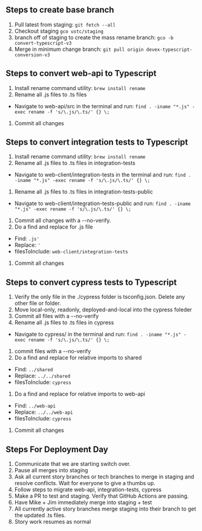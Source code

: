 ## Steps to create base branch
1. Pull latest from staging: ```git fetch --all```
1. Checkout staging ```gco ustc/staging```
1. branch off of staging to create the mass rename branch: ```gco -b convert-typescript-v3```
1. Merge in minimum change branch: ```git pull origin devex-typescript-conversion-v3```

## Steps to convert web-api to Typescript
1. Install rename command utility: ```brew install rename```
1. Rename all .js files to .ts files
  - Navigate to web-api/src in the terminal and run: ```find . -iname "*.js" -exec rename -f 's/\.js/\.ts/' {} \;```
1. Commit all changes

## Steps to convert integration tests to Typescript
1. Install rename command utility: ```brew install rename```
1. Rename all .js files to .ts files in integration-tests
  - Navigate to web-client/integration-tests in the terminal and run: ```find . -iname "*.js" -exec rename -f 's/\.js/\.ts/' {} \;```
1. Rename all .js files to .ts files in integration-tests-public
  - Navigate to web-client/integration-tests-public and run: ```find . -iname "*.js" -exec rename -f 's/\.js/\.ts/' {} \;```
1. Commit all changes with a --no-verify.
1. Do a find and replace for .js file
  - Find: ```.js'```
  - Replace: ```'```
  - filesToInclude: ```web-client/integration-tests```
1. Commit all changes

## Steps to convert cypress tests to Typescript
1. Verify the only file in the ./cypress folder is tsconfig.json. Delete any other file or folder.
1. Move local-only, readonly, deployed-and-local into the cypress foleder
1. Commit all files with a --no-verify
1. Rename all .js files to .ts files in cypress
  - Navigate to cypress/ in the terminal and run: ```find . -iname "*.js" -exec rename -f 's/\.js/\.ts/' {} \;```
1. commit files with a --no-verify
1. Do a find and replace for relative imports to shared
  - Find: ```../shared```
  - Replace: ```../../shared```
  - filesToInclude: ```cypress```
1. Do a find and replace for relative imports to web-api
  - Find: ```../web-api```
  - Replace: ```../../web-api```
  - filesToInclude: ```cypress```
1. Commit all changes


## Steps For Deployment Day
1. Communicate that we are starting switch over.
1. Pause all merges into staging
1. Ask all current story branches or tech branches to merge in staging and resolve conflicts. Wait for everyone to give a thumbs up.
1. Follow steps to migrate web-api, integration-tests, cypress
1. Make a PR to test and staging. Verify that GitHub Actions are passing.
1. Have Mike + Jim immediately merge into staging + test
1. All currently active story branches merge staging into their branch to get the updated .ts files.
1. Story work resumes as normal